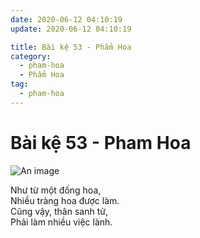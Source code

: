 ```yaml
---
date: 2020-06-12 04:10:19
update: 2020-06-12 04:10:19

title: Bài kệ 53 - Phẩm Hoa
category:
  - pham-hoa
  - Phẩm Hoa
tag:
  - pham-hoa
---
```


# Bài kệ 53 - Pham Hoa

![An image](/img/pham-hoa/pham-hoa-053.jpg)

Như từ một đống hoa,<br>Nhiều tràng hoa được làm.<br>Cũng vậy, thân sanh tử,<br>Phải làm nhiều việc lành.<br>
